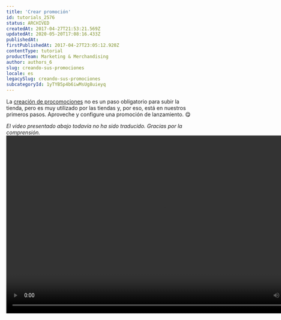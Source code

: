 ```yaml
---
title: 'Crear promoción'
id: tutorials_2576
status: ARCHIVED
createdAt: 2017-04-27T21:53:21.569Z
updatedAt: 2020-05-20T17:08:16.433Z
publishedAt: 
firstPublishedAt: 2017-04-27T23:05:12.920Z
contentType: tutorial
productTeam: Marketing & Merchandising
author: authors_6
slug: creando-sus-promociones
locale: es
legacySlug: creando-sus-promociones
subcategoryId: 1yTYB5p4b6iwMsUg8uieyq
---
```


La [creación de procomociones](http://help.vtex.com/es/tutorial/como-crear-promociones) no es un paso obligatorio para subir la tienda, pero es muy utilizado por las tiendas y, por eso, está en nuestros primeros pasos. Aproveche y configure una promoción de lanzamiento. 😋

_El video presentado abajo todavía no ha sido traducido. Gracias por la comprensión._
<video class="wp-video-shortcode" id="video-2576-3" width="840" height="473" preload="metadata" controls="controls"><source type="video/mp4" src="//assets.contentful.com/alneenqid6w5/6zNzPP4ZuEkUWEK4cIO2UO/61cd3b64aa45b98ace5595dd5a265ae2/CriandoPromocao.mp4?_=3" />[//assets.contentful.com/alneenqid6w5/6zNzPP4ZuEkUWEK4cIO2UO/61cd3b64aa45b98ace5595dd5a265ae2/CriandoPromocao.mp4](//assets.contentful.com/alneenqid6w5/6zNzPP4ZuEkUWEK4cIO2UO/61cd3b64aa45b98ace5595dd5a265ae2/CriandoPromocao.mp4 "//assets.contentful.com/alneenqid6w5/6zNzPP4ZuEkUWEK4cIO2UO/61cd3b64aa45b98ace5595dd5a265ae2/CriandoPromocao.mp4")</video>
